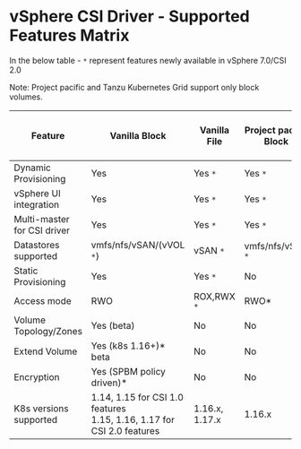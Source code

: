 <!-- markdownlint-disable MD033 -->

# vSphere CSI Driver - Supported Features Matrix

In the below table - `*` represent features newly available in vSphere 7.0/CSI 2.0

Note: Project pacific and Tanzu Kubernetes Grid support only block volumes.

| Feature                     | Vanilla Block                                                            | Vanilla File   | Project pacific Block | Tanzu K8s Grid for Project pacific Block |
|-----------------------------|--------------------------------------------------------------------------|----------------|-----------------------|------------------------------------------|
| Dynamic Provisioning        | Yes                                                                      | Yes `*`        | Yes `*`               | Yes `*`                                  |
| vSphere UI integration      | Yes                                                                      | Yes `*`        | Yes `*`               | Yes `*`                                  |
| Multi-master for CSI driver | Yes                                                                      | Yes `*`        | Yes `*`               | Yes `*`                                  |
| Datastores supported        | vmfs/nfs/vSAN/(vVOL `*`)                                                 | vSAN `*`       | vmfs/nfs/vSAN `*`     | vmfs/nfs/vSAN `*`                        |
| Static Provisioning         | Yes                                                                      | Yes `*`        | No                    | Yes                                      |
| Access mode                 | RWO                                                                      | ROX,RWX `*`    | RWO*                  | RWO `*`                                  |
| Volume Topology/Zones       | Yes (beta)                                                               | No             | No                    | No                                       |
| Extend Volume               | Yes (k8s 1.16+)* <br>beta                                                   | No             | No                    | No                                       |
| Encryption                  | Yes (SPBM policy driven)*                                                | No             | No                    | No                                       |
| K8s versions supported      | 1.14, 1.15 for CSI 1.0 features<br>1.15, 1.16, 1.17 for CSI 2.0 features | 1.16.x, 1.17.x | 1.16.x                | 1.16.x                                   |
